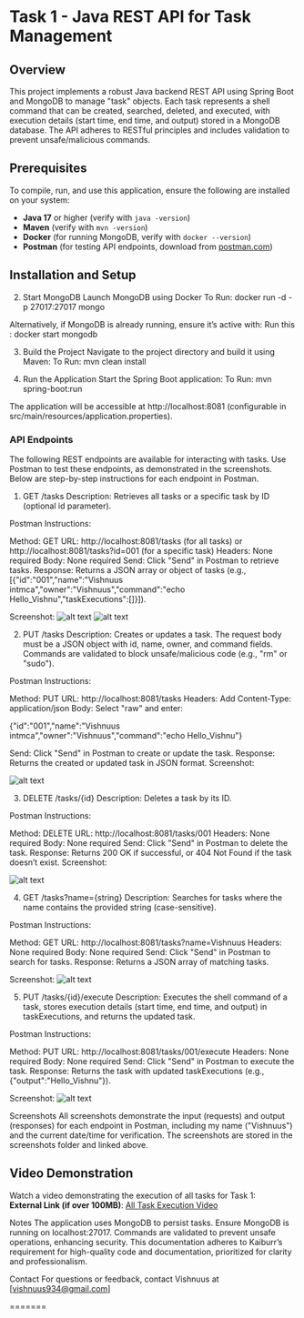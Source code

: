 
# Task 1 - Java REST API for Task Management

## Overview
This project implements a robust Java backend REST API using Spring Boot and MongoDB to manage "task" objects. Each task represents a shell command that can be created, searched, deleted, and executed, with execution details (start time, end time, and output) stored in a MongoDB database. The API adheres to RESTful principles and includes validation to prevent unsafe/malicious commands.

## Prerequisites
To compile, run, and use this application, ensure the following are installed on your system:
- **Java 17** or higher (verify with `java -version`)
- **Maven** (verify with `mvn -version`)
- **Docker** (for running MongoDB, verify with `docker --version`)
- **Postman** (for testing API endpoints, download from [postman.com](https://www.postman.com/downloads))

## Installation and Setup
2. Start MongoDB
Launch MongoDB using Docker
To Run:
docker run -d -p 27017:27017 mongo

Alternatively, if MongoDB is already running, ensure it’s active with:
Run this :
docker start mongodb

3. Build the Project
Navigate to the project directory and build it using Maven:
To Run:
mvn clean install

4. Run the Application
Start the Spring Boot application:
To Run:
mvn spring-boot:run

The application will be accessible at http://localhost:8081 (configurable in src/main/resources/application.properties).

### API Endpoints
The following REST endpoints are available for interacting with tasks. Use Postman to test these endpoints, as demonstrated in the screenshots. Below are step-by-step instructions for each endpoint in Postman.

1. GET /tasks
Description: Retrieves all tasks or a specific task by ID (optional id parameter).

Postman Instructions:

Method: GET
URL: http://localhost:8081/tasks (for all tasks) or http://localhost:8081/tasks?id=001 (for a specific task)
Headers: None required
Body: None required
Send: Click "Send" in Postman to retrieve tasks.
Response: Returns a JSON array or object of tasks (e.g., [{"id":"001","name":"Vishnuus intmca","owner":"Vishnuus","command":"echo Hello_Vishnu","taskExecutions":[]}]).

Screenshot:
![alt text](<screenshots/fetching id values before the values given(will give error).png>)
![alt text](<screenshots/GET-task(get all tasks).png>)

2. PUT /tasks
Description: Creates or updates a task. The request body must be a JSON object with id, name, owner, and command fields. Commands are validated to block unsafe/malicious code (e.g., "rm" or "sudo").

Postman Instructions:

Method: PUT
URL: http://localhost:8081/tasks
Headers: Add Content-Type: application/json
Body: Select "raw" and enter:

{"id":"001","name":"Vishnuus intmca","owner":"Vishnuus","command":"echo Hello_Vishnu"}

Send: Click "Send" in Postman to create or update the task.
Response: Returns the created or updated task in JSON format.
Screenshot:

![alt text](<screenshots/PUT_create a task.png>)

3. DELETE /tasks/{id}
Description: Deletes a task by its ID.

Postman Instructions:

Method: DELETE
URL: http://localhost:8081/tasks/001
Headers: None required
Body: None required
Send: Click "Send" in Postman to delete the task.
Response: Returns 200 OK if successful, or 404 Not Found if the task doesn’t exist.
Screenshot:

![alt text](screenshots/DELETE_TASK.png)

4. GET /tasks?name={string}
Description: Searches for tasks where the name contains the provided string (case-sensitive).

Postman Instructions:

Method: GET
URL: http://localhost:8081/tasks?name=Vishnuus
Headers: None required
Body: None required
Send: Click "Send" in Postman to search for tasks.
Response: Returns a JSON array of matching tasks.

Screenshot:
![alt text](screenshots/GET(TASK)_BY_NAME.png)

5. PUT /tasks/{id}/execute
Description: Executes the shell command of a task, stores execution details (start time, end time, and output) in taskExecutions, and returns the updated task.

Postman Instructions:

Method: PUT
URL: http://localhost:8081/tasks/001/execute
Headers: None required
Body: None required
Send: Click "Send" in Postman to execute the task.
Response: Returns the task with updated taskExecutions (e.g., {"output":"Hello_Vishnu"}).

Screenshot:
![alt text](<screenshots/PUT_execute a task_BY_ID.png>)

Screenshots
All screenshots demonstrate the input (requests) and output (responses) for each endpoint in Postman, including my name ("Vishnuus") and the current date/time for verification. The screenshots are stored in the screenshots folder and linked above.

## Video Demonstration
Watch a video demonstrating the execution of all tasks for Task 1:  
**External Link (if over 100MB)**: [All Task Execution Video](https://www.mediafire.com/file/e26p9pc5wt95da8/All_Task_Execution_Video.mp4/file)


Notes
The application uses MongoDB to persist tasks. Ensure MongoDB is running on localhost:27017.
Commands are validated to prevent unsafe operations, enhancing security.
This documentation adheres to Kaiburr’s requirement for high-quality code and documentation, prioritized for clarity and professionalism.

Contact
For questions or feedback, contact Vishnuus at [vishnuus934@gmail.com] 

=======
